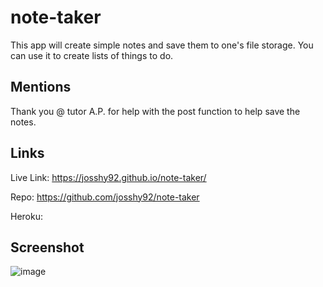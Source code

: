# note-taker

This app will create simple notes and save them to one's file storage. You can use it to create lists of things to do.

## Mentions
Thank you @ tutor A.P. for help with the post function to help save the notes.

## Links

Live Link: https://josshy92.github.io/note-taker/

Repo: https://github.com/josshy92/note-taker

Heroku: 

## Screenshot
![image](https://user-images.githubusercontent.com/88861538/145732694-0f203557-16c2-4d59-9570-fca92c4188c1.png)